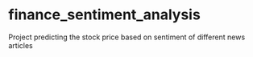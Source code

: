 # finance_sentiment_analysis
Project predicting the stock price based on sentiment of different news articles